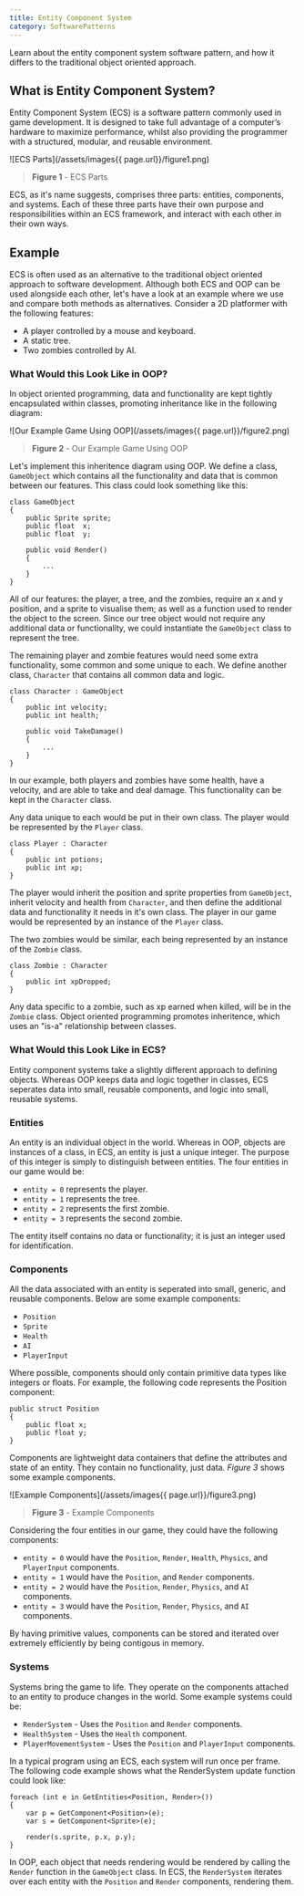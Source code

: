 ```yaml
---
title: Entity Component System
category: SoftwarePatterns
---
```


Learn about the entity component system software pattern, and how it differs to the traditional object oriented approach.

## What is Entity Component System?

Entity Component System (ECS) is a software pattern commonly used in game development. It is designed to take full advantage of a computer’s hardware to maximize performance, whilst also providing the programmer with a structured, modular, and reusable environment.

![ECS Parts](/assets/images{{ page.url}}/figure1.png)
> **Figure 1** - ECS Parts

ECS, as it's name suggests, comprises three parts: entities, components, and systems. Each of these three parts have their own purpose and responsibilities within an ECS framework, and interact with each other in their own ways.

## Example

ECS is often used as an alternative to the traditional object oriented approach to software development. Although both ECS and OOP can be used alongside each other, let's have a look at an example where we use and compare both methods as alternatives. Consider a 2D platformer with the following features:

* A player controlled by a mouse and keyboard.
* A static tree.
* Two zombies controlled by AI.

### What Would this Look Like in OOP?

In object oriented programming, data and functionality are kept tightly encapsulated within classes, promoting inheritance like in the following diagram:

![Our Example Game Using OOP](/assets/images{{ page.url}}/figure2.png)
> **Figure 2** - Our Example Game Using OOP

Let's implement this inheritence diagram using OOP. We define a class, `GameObject` which contains all the functionality and data that is common between our features. This class could look something like this:

    class GameObject
    {
        public Sprite sprite;
        public float  x;
        public float  y;

        public void Render()
        {
            ...
        }
    }

All of our features: the player, a tree, and the zombies, require an x and y position, and a sprite to visualise them; as well as a function used to render the object to the screen. Since our tree object would not require any additional data or functionality, we could instantiate the `GameObject` class to represent the tree.

The remaining player and zombie features would need some extra functionality, some common and some unique to each. We define another class, `Character` that contains all common data and logic.

    class Character : GameObject
    {
        public int velocity;
        public int health;

        public void TakeDamage()
        {
            ...
        }
    }

In our example, both players and zombies have some health, have a velocity, and are able to take and deal damage. This functionality can be kept in the `Character` class.

Any data unique to each would be put in their own class. The player would be represented by the `Player` class.

    class Player : Character
    {
        public int potions;
        public int xp;
    }

The player would inherit the position and sprite properties from `GameObject`, inherit velocity and health from `Character`, and then define the additional data and functionality it needs in it's own class. The player in our game would be represented by an instance of the `Player` class.

The two zombies would be similar, each being represented by an instance of the `Zombie` class.

    class Zombie : Character
    {
        public int xpDropped;
    }

Any data specific to a zombie, such as xp earned when killed, will be in the `Zombie` class. Object oriented programming promotes inheritence, which uses an "is-a" relationship between classes.

### What Would this Look Like in ECS?

Entity component systems take a slightly different approach to defining objects. Whereas OOP keeps data and logic together in classes, ECS seperates data into small, reusable components, and logic into small, reusable systems.

### Entities

An entity is an individual object in the world. Whereas in OOP, objects are instances of a class, in ECS, an entity is just a unique integer. The purpose of this integer is simply to distinguish between entities. The four entities in our game would be:

* `entity = 0` represents the player.
* `entity = 1` represents the tree.
* `entity = 2` represents the first zombie.
* `entity = 3` represents the second zombie.

The entity itself contains no data or functionality; it is just an integer used for identification.

### Components

All the data associated with an entity is seperated into small, generic, and reusable components. Below are some example components:

* `Position`
* `Sprite`
* `Health`
* `AI`
* `PlayerInput`

Where possible, components should only contain primitive data types like integers or floats. For example, the following code represents the Position component:

    public struct Position
    {
        public float x;
        public float y;
    }

Components are lightweight data containers that define the attributes and state of an entity. They contain no functionality, just data. *Figure 3* shows some example components.

![Example Components](/assets/images{{ page.url}}/figure3.png)
> **Figure 3** - Example Components

Considering the four entities in our game, they could have the following components:

* `entity = 0` would have the `Position`, `Render`, `Health`, `Physics`, and `PlayerInput` components.
* `entity = 1` would have the `Position`, and `Render` components.
* `entity = 2` would have the `Position`, `Render`, `Physics`, and `AI` components.
* `entity = 3` would have the `Position`, `Render`, `Physics`, and `AI` components.

By having primitive values, components can be stored and iterated over extremely efficiently by being contigous in memory.

### Systems

Systems bring the game to life. They operate on the components attached to an entity to produce changes in the world. Some example systems could be:

* `RenderSystem` - Uses the `Position` and `Render` components.
* `HealthSystem` - Uses the `Health` component.
* `PlayerMovementSystem` - Uses the `Position` and `PlayerInput` components.

In a typical program using an ECS, each system will run once per frame. The following code example shows what the RenderSystem update function could look like:

    foreach (int e in GetEntities<Position, Render>())
    {
        var p = GetComponent<Position>(e);
        var s = GetComponent<Sprite>(e);

        render(s.sprite, p.x, p.y);
    }

In OOP, each object that needs rendering would be rendered by calling the `Render` function in the `GameObject` class. In ECS, the `RenderSystem` iterates over each entity with the `Position` and `Render` components, rendering them.